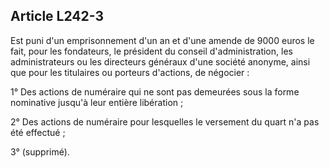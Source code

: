 Article L242-3
----
Est puni d'un emprisonnement d'un an et d'une amende de 9000 euros le fait, pour
les fondateurs, le président du conseil d'administration, les administrateurs ou
les directeurs généraux d'une société anonyme, ainsi que pour les titulaires ou
porteurs d'actions, de négocier :

1° Des actions de numéraire qui ne sont pas demeurées sous la forme nominative
jusqu'à leur entière libération ;

2° Des actions de numéraire pour lesquelles le versement du quart n'a pas été
effectué ;

3° (supprimé).
